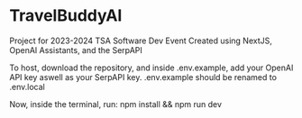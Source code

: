 # TravelBuddyAI

Project for 2023-2024 TSA Software Dev Event
Created using NextJS, OpenAI Assistants, and the SerpAPI

To host, download the repository, and inside .env.example,
add your OpenAI API key aswell as your SerpAPI key.
.env.example should be renamed to .env.local

Now, inside the terminal, run:
npm install && npm run dev